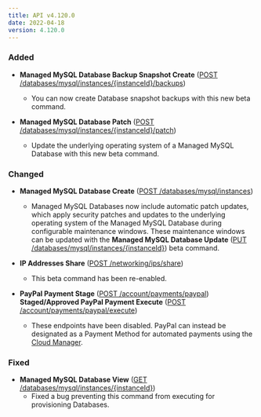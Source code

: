 ```yaml
---
title: API v4.120.0
date: 2022-04-18
version: 4.120.0
---
```


### Added

- **Managed MySQL Database Backup Snapshot Create** ([POST /databases/mysql/instances/{instanceId}/backups](/docs/api/databases/#managed-mysql-database-backup-snapshot-create))
    - You can now create Database snapshot backups with this new beta command.

- **Managed MySQL Database Patch** ([POST /databases/mysql/instances/{instanceId}/patch](/docs/api/databases/#managed-mysql-database-create))
    - Update the underlying operating system of a Managed MySQL Database with this new beta command.

### Changed

- **Managed MySQL Database Create** ([POST /databases/mysql/instances](/docs/api/databases/#managed-mysql-database-create))
    - Managed MySQL Databases now include automatic patch updates, which apply security patches and updates to the underlying operating system of the Managed MySQL Database during configurable maintenance windows. These maintenance windows can be updated with the **Managed MySQL Database Update** ([PUT /databases/mysql/instances/{instanceId}](/docs/api/databases/#managed-mysql-database-update)) beta command.

- **IP Addresses Share** ([POST /networking/ips/share](/docs/api/networking/#ip-addresses-share))
    - This beta command has been re-enabled.

- **PayPal Payment Stage** ([POST /account/payments/paypal](/docs/api/account/#paypal-payment-stage))
    **Staged/Approved PayPal Payment Execute** ([POST /account/payments/paypal/execute](/docs/api/account/#paypal-payment-stage))
    - These endpoints have been disabled. PayPal can instead be designated as a Payment Method for automated payments using the [Cloud Manager](/docs/products/platform/billing/guides/payment-methods/).

### Fixed

- **Managed MySQL Database View** ([GET /databases/mysql/instances/{instanceId}](/docs/api/databases/#managed-mysql-database-view))
    - Fixed a bug preventing this command from executing for provisioning Databases.